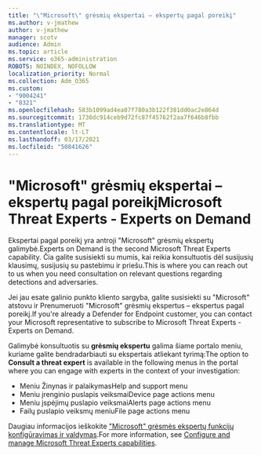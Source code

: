 ```yaml
---
title: "\"Microsoft\" grėsmių ekspertai – ekspertų pagal poreikį"
ms.author: v-jmathew
author: v-jmathew
manager: scotv
audience: Admin
ms.topic: article
ms.service: o365-administration
ROBOTS: NOINDEX, NOFOLLOW
localization_priority: Normal
ms.collection: Adm_O365
ms.custom:
- "9004241"
- "8321"
ms.openlocfilehash: 583b1099ad4ea07f780a3b122f381dd0ac2e864d
ms.sourcegitcommit: 1736dc914ceb9d72fc87f45762f2aa7f646b8fbb
ms.translationtype: MT
ms.contentlocale: lt-LT
ms.lasthandoff: 03/17/2021
ms.locfileid: "50841626"
---
```

# <a name="microsoft-threat-experts---experts-on-demand"></a><span data-ttu-id="f48b4-102">"Microsoft" grėsmių ekspertai – ekspertų pagal poreikį</span><span class="sxs-lookup"><span data-stu-id="f48b4-102">Microsoft Threat Experts - Experts on Demand</span></span>

<span data-ttu-id="f48b4-103">Ekspertai pagal poreikį yra antroji "Microsoft" grėsmių ekspertų galimybė.</span><span class="sxs-lookup"><span data-stu-id="f48b4-103">Experts on Demand is the second Microsoft Threat Experts capability.</span></span> <span data-ttu-id="f48b4-104">Čia galite susisiekti su mumis, kai reikia konsultuotis dėl susijusių klausimų, susijusių su pastebimu ir priešu.</span><span class="sxs-lookup"><span data-stu-id="f48b4-104">This is where you can reach out to us when you need consultation on relevant questions regarding detections and adversaries.</span></span>

<span data-ttu-id="f48b4-105">Jei jau esate galinio punkto kliento sargyba, galite susisiekti su "Microsoft" atstovu ir Prenumeruoti "Microsoft" grėsmių ekspertus – ekspertus pagal poreikį.</span><span class="sxs-lookup"><span data-stu-id="f48b4-105">If you're already a Defender for Endpoint customer, you can contact your Microsoft representative to subscribe to Microsoft Threat Experts - Experts on Demand.</span></span>

<span data-ttu-id="f48b4-106">Galimybė konsultuotis su **grėsmių ekspertu** galima šiame portalo meniu, kuriame galite bendradarbiauti su ekspertais atliekant tyrimą:</span><span class="sxs-lookup"><span data-stu-id="f48b4-106">The option to **Consult a threat expert** is available in the following menus in the portal where you can engage with experts in the context of your investigation:</span></span>

- <span data-ttu-id="f48b4-107">Meniu Žinynas ir palaikymas</span><span class="sxs-lookup"><span data-stu-id="f48b4-107">Help and support menu</span></span>
- <span data-ttu-id="f48b4-108">Meniu įrenginio puslapis veiksmai</span><span class="sxs-lookup"><span data-stu-id="f48b4-108">Device page actions menu</span></span>
- <span data-ttu-id="f48b4-109">Meniu įspėjimų puslapio veiksmai</span><span class="sxs-lookup"><span data-stu-id="f48b4-109">Alerts page actions menu</span></span>
- <span data-ttu-id="f48b4-110">Failų puslapio veiksmų meniu</span><span class="sxs-lookup"><span data-stu-id="f48b4-110">File page actions menu</span></span>

<span data-ttu-id="f48b4-111">Daugiau informacijos ieškokite ["Microsoft" grėsmės ekspertų funkcijų konfigūravimas ir valdymas](https://docs.microsoft.com/windows/security/threat-protection/microsoft-defender-atp/configure-microsoft-threat-experts).</span><span class="sxs-lookup"><span data-stu-id="f48b4-111">For more information, see [Configure and manage Microsoft Threat Experts capabilities](https://docs.microsoft.com/windows/security/threat-protection/microsoft-defender-atp/configure-microsoft-threat-experts).</span></span>
